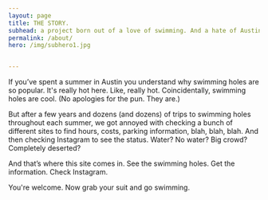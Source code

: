 ```yaml
---
layout: page
title: THE STORY.
subhead: a project born out of a love of swimming. And a hate of Austin heat.
permalink: /about/
hero: /img/subhero1.jpg


--- 
```


<p>If you’ve spent a summer in Austin you understand why swimming holes are so popular. It's really hot here. Like, really hot. Coincidentally, swimming holes are cool. (No apologies for the pun. They are.)</p>

<p>But after a few years and dozens (and dozens) of trips to swimming holes throughout each summer, we got annoyed with checking a bunch of different sites to find hours, costs, parking information, blah, blah, blah. And then checking Instagram to see the status. Water? No water? Big crowd? Completely deserted?</p>

<p>And that’s where this site comes in. See the swimming holes. Get the information. Check Instagram.</p>

<p>You're welcome. Now grab your suit and go swimming.</p>


  